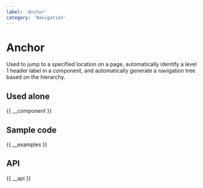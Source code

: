 ```yaml
---
label: 'Anchor'
category: 'Navigation'
---
```


# Anchor

Used to jump to a specified location on a page, automatically identify a level 1 header label in a component, and automatically generate a navigation tree based on the hierarchy.

## Used alone

{{ __component }}

## Sample code

{{ __examples }}

## API

{{ __api }}
